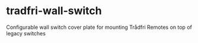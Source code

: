 # tradfri-wall-switch
Configurable wall switch cover plate for mounting Trådfri Remotes on top of legacy switches
